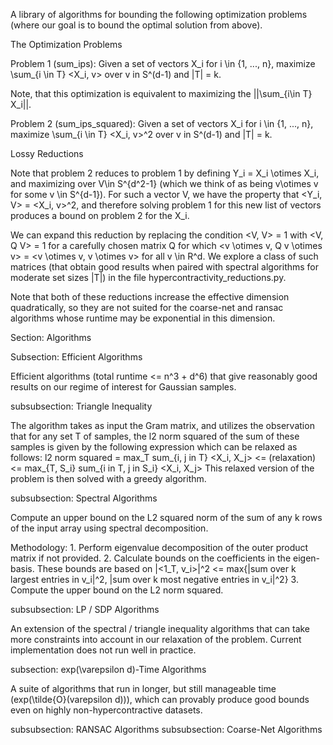 A library of algorithms for bounding the following optimization problems (where our goal is to bound the optimal solution from above).

The Optimization Problems

Problem 1 (sum_ips):
Given a set of vectors X_i for i \in {1, ..., n}, maximize \sum_{i \in T} <X_i, v> over v in S^(d-1) and |T| = k.

Note, that this optimization is equivalent to maximizing the ||\sum_{i\in T} X_i||.

Problem 2 (sum_ips_squared):
Given a set of vectors X_i for i \in {1, ..., n}, maximize \sum_{i \in T} <X_i, v>^2 over v in S^(d-1) and |T| = k.

Lossy Reductions

Note that problem 2 reduces to problem 1 by defining Y_i = X_i \otimes X_i, and maximizing over V\in S^{d^2-1} (which we think of as being v\otimes v for some v \in S^{d-1}). 
For such a vector V, we have the property that <Y_i, V> = <X_i, v>^2, and therefore solving problem 1 for this new list of vectors produces a bound on problem 2 for the X_i.

We can expand this reduction by replacing the condition <V, V> = 1 with <V, Q V> = 1 for a carefully chosen matrix Q for which <v \otimes v, Q v \otimes v> = <v \otimes v, v \otimes v> for all v \in R^d.
We explore a class of such matrices (that obtain good results when paired with spectral algorithms for moderate set sizes |T|) in the file hypercontractivity_reductions.py.

Note that both of these reductions increase the effective dimension quadratically, so they are not suited for the coarse-net and ransac algorithms whose runtime may be exponential in this dimension.


Section: Algorithms

Subsection: Efficient Algorithms

Efficient algorithms (total runtime <= n^3 + d^6) that give reasonably good results on our regime of interest for Gaussian samples.

subsubsection: Triangle Inequality

The algorithm takes as input the Gram matrix, and utilizes the observation that for any set T of samples,
the l2 norm squared of the sum of these samples is given by the following expression which can be relaxed as follows:
l2 norm squared = max_T sum_{i, j in T} <X_i, X_j> <= (relaxation)
                <= max_{T, S_i} sum_{i in T, j in S_i} <X_i, X_j>
This relaxed version of the problem is then solved with a greedy algorithm.


subsubsection: Spectral Algorithms

Compute an upper bound on the L2 squared norm of the sum of any k rows of the input array
    using spectral decomposition.

Methodology:
        1. Perform eigenvalue decomposition of the outer product matrix if not provided.
        2. Calculate bounds on the coefficients in the eigen-basis. These bounds are based on |<1_T, v_i>|^2 <= max{|sum over k largest entries in v_i|^2, |sum over k most negative entries in v_i|^2}
        3. Compute the upper bound on the L2 norm squared.

subsubsection: LP / SDP Algorithms

An extension of the spectral / triangle inequality algorithms that can take more constraints into account in our relaxation of the problem. Current implementation does not run well in practice.


subsection: exp(\varepsilon d)-Time Algorithms

A suite of algorithms that run in longer, but still manageable time (exp(\tilde{O}(varepsilon d))), which can provably produce good bounds even on highly non-hypercontractive datasets.

subsubsection: RANSAC Algorithms
subsubsection: Coarse-Net Algorithms

